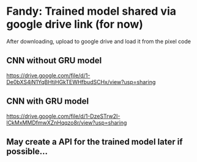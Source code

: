 # Fandy: Trained model shared via google drive link (for now)
After downloading, upload to google drive and load it from the pixel code

## CNN without GRU model
https://drive.google.com/file/d/1-De0bXS4jN1YqBHtjHGkTEWHfbudSCHx/view?usp=sharing

## CNN with GRU model
https://drive.google.com/file/d/1-DzeSTrw2I-lCkMxMMDfmwXZnHqqzo8r/view?usp=sharing

## May create a API for the trained model later if possible...
